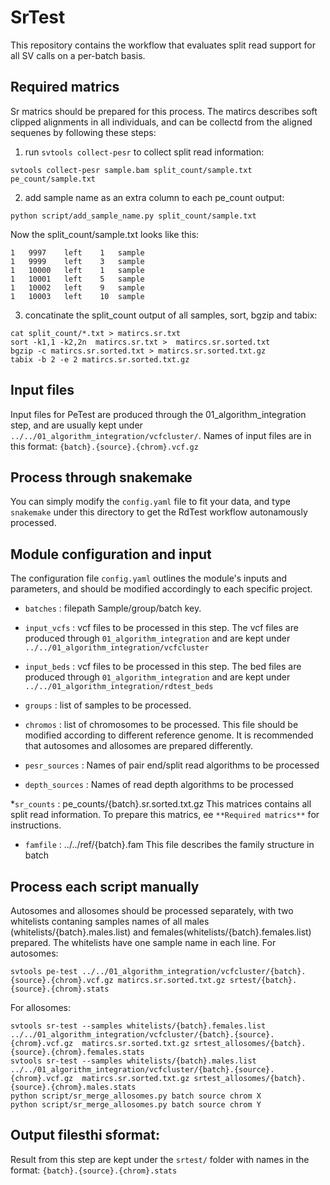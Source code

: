 # SrTest
This repository contains the workflow that evaluates split read support for all SV calls on a per-batch basis.

## Required matrics
Sr matrics should be prepared for this process. The matircs describes soft clipped alignments in all individuals, and can be collectd from the aligned sequenes by following these steps:

1. run `svtools collect-pesr` to collect split read information:
```
svtools collect-pesr sample.bam split_count/sample.txt pe_count/sample.txt
```

2. add sample name as an extra column to each pe_count output:
```
python script/add_sample_name.py split_count/sample.txt
```

Now the split_count/sample.txt looks like this:
```
1	9997	left	1	sample
1	9999	left	3	sample
1	10000	left	1	sample
1	10001	left	5	sample
1	10002	left	9	sample
1	10003	left	10	sample
```

3. concatinate the split_count output of all samples, sort, bgzip and tabix:
```
cat split_count/*.txt > matircs.sr.txt
sort -k1,1 -k2,2n  matircs.sr.txt >  matircs.sr.sorted.txt
bgzip -c matircs.sr.sorted.txt > matircs.sr.sorted.txt.gz
tabix -b 2 -e 2 matircs.sr.sorted.txt.gz
```

## Input files
Input files for PeTest are produced through the 01_algorithm_integration step, and are usually kept under `../../01_algorithm_integration/vcfcluster/`. Names of input files are in this format: `{batch}.{source}.{chrom}.vcf.gz`

## Process through snakemake
You can simply modify the `config.yaml` file to fit your data, and type `snakemake` under this directory to get the RdTest workflow autonamously processed.

## Module configuration and input
The configuration file `config.yaml` outlines the module's inputs and parameters, and should be modified accordingly to each specific project. 

* `batches` : filepath
Sample/group/batch key.

* `input_vcfs` : vcf files to be processed in this step. 
The vcf files are produced through `01_algorithm_integration` and are kept under `../../01_algorithm_integration/vcfcluster`

* `input_beds` : vcf files to be processed in this step. 
The bed files are produced through `01_algorithm_integration` and are kept under `../../01_algorithm_integration/rdtest_beds`

* `groups` : list of samples to be processed.

* `chromos` : list of chromosomes to be processed.
This file should be modified according to different reference genome. It is recommended that autosomes and allosomes are prepared differently.

* `pesr_sources` : 
Names of pair end/split read algorithms to be processed

* `depth_sources` :
Names of read depth algorithms to be processed

*`sr_counts` : pe_counts/{batch}.sr.sorted.txt.gz
This matrices contains all split read information. To prepare this matrics, ee `**Required matrics**` for instructions.

* `famfile` : ../../ref/{batch}.fam
This file describes the family structure in batch

## Process each script manually
Autosomes and allosomes should be processed separately, with two whitelists contaning samples names of all males (whitelists/{batch}.males.list) and females(whitelists/{batch}.females.list) prepared. The whitelists have one sample name in each line.
For autosomes:
```
svtools pe-test ../../01_algorithm_integration/vcfcluster/{batch}.{source}.{chrom}.vcf.gz matircs.sr.sorted.txt.gz srtest/{batch}.{source}.{chrom}.stats
```
For allosomes:
```
svtools sr-test --samples whitelists/{batch}.females.list ../../01_algorithm_integration/vcfcluster/{batch}.{source}.{chrom}.vcf.gz  matircs.sr.sorted.txt.gz srtest_allosomes/{batch}.{source}.{chrom}.females.stats
svtools sr-test --samples whitelists/{batch}.males.list ../../01_algorithm_integration/vcfcluster/{batch}.{source}.{chrom}.vcf.gz  matircs.sr.sorted.txt.gz srtest_allosomes/{batch}.{source}.{chrom}.males.stats
python script/sr_merge_allosomes.py batch source chrom X
python script/sr_merge_allosomes.py batch source chrom Y
```

## Output filesthi sformat:
Result from this step are kept under the `srtest/` folder with names in the format: `{batch}.{source}.{chrom}.stats`

